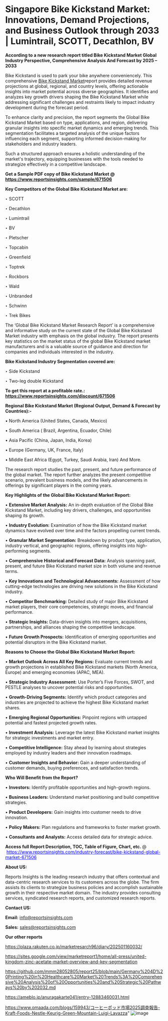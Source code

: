 # Singapore Bike Kickstand Market: Innovations, Demand Projections, and Business Outlook through 2033 | Lumintrail, SCOTT, Decathlon, BV

<strong>According to a new research report titled Bike Kickstand Market Global Industry Perspective, Comprehensive Analysis And Forecast by 2025 – 2033</strong>

Bike Kickstand is used to park your bike anywhere conveniencely. This comprehensive <a href=https://www.reportsinsights.com/sample/671506>Bike Kickstand Market</a>report provides detailed revenue projections at global, regional, and country levels, offering actionable insights into market potential across diverse geographies. It identifies and analyzes key growth drivers shaping the Bike Kickstand Market while addressing significant challenges and restraints likely to impact industry development during the forecast period.

To enhance clarity and precision, the report segments the Global Bike Kickstand Market based on type, applications, and region, delivering granular insights into specific market dynamics and emerging trends. This segmentation facilitates a targeted analysis of the unique factors influencing each segment, supporting informed decision-making for stakeholders and industry leaders.

Such a structured approach ensures a holistic understanding of the market's trajectory, equipping businesses with the tools needed to strategize effectively in a competitive landscape.

<strong>Get a Sample PDF copy of Bike Kickstand Market </strong><strong>@<a href=https://www.reportsinsights.com/sample/671506 style=color:#0000ff;> https://www.reportsinsights.com/sample/671506</a></strong></font>

<strong>Key Competitors of the Global Bike Kickstand Market are:</strong>

‣ SCOTT

‣ Decathlon

‣ Lumintrail

‣ BV

‣ Pletscher

‣ Topcabin

‣ Greenfield

‣ Toptrek

‣ Rockbors

‣ Wald

‣ Unbranded

‣ Schwinn

‣ Trek Bikes

The ‘Global Bike Kickstand Market Research Report’ is a comprehensive and informative study on the current state of the Global Bike Kickstand Market industry with emphasis on the global industry. The report presents key statistics on the market status of the global Bike Kickstand market manufacturers and is a valuable source of guidance and direction for companies and individuals interested in the industry.

<strong>Bike Kickstand Industry Segmentation covered are:</strong>

‣ Side Kickstand

‣ Two-leg double Kickstand

<strong>To get this report at a profitable rate.: <a href=https://www.reportsinsights.com/discount/671506 style=color:#0000ff;>https://www.reportsinsights.com/discount/671506</a></strong></font>

<strong>Regional Bike Kickstand Market (Regional Output, Demand &amp; Forecast by Countries):-</strong>

• North America (United States, Canada, Mexico)

• South America ( Brazil, Argentina, Ecuador, Chile)

• Asia Pacific (China, Japan, India, Korea)

• Europe (Germany, UK, France, Italy)

• Middle East Africa (Egypt, Turkey, Saudi Arabia, Iran) And More.

The research report studies the past, present, and future performance of the global market. The report further analyzes the present competitive scenario, prevalent business models, and the likely advancements in offerings by significant players in the coming years.

<strong>Key Highlights of the Global Bike Kickstand Market Report:</strong>

• <strong>Extensive Market Analysis:</strong> An in-depth evaluation of the Global Bike Kickstand Market, including key drivers, challenges, and opportunities shaping its growth.

• <strong>Industry Evolution:</strong> Examination of how the Bike Kickstand market dynamics have evolved over time and the factors propelling current trends.

• <strong>Granular Market Segmentation:</strong> Breakdown by product type, application, industry vertical, and geographic regions, offering insights into high-performing segments.

• <strong>Comprehensive Historical and Forecast Data:</strong> Analysis spanning past, present, and future Bike Kickstand market size in both volume and revenue terms.

• <strong>Key Innovations and Technological Advancements:</strong> Assessment of how cutting-edge technologies are driving new solutions in the Bike Kickstand industry.

• <strong>Competitor Benchmarking:</strong> Detailed study of major Bike Kickstand market players, their core competencies, strategic moves, and financial performance.

• <strong>Strategic Insights:</strong> Data-driven insights into mergers, acquisitions, partnerships, and alliances shaping the competitive landscape.

• <strong>Future Growth Prospects:</strong> Identification of emerging opportunities and potential disruptors in the Bike Kickstand market.

<strong>Reasons to Choose the Global Bike Kickstand Market Report:</strong>

• <strong>Market Outlook Across All Key Regions:</strong> Evaluate current trends and growth projections in established Bike Kickstand markets (North America, Europe) and emerging economies (APAC, MEA).

• <strong>Strategic Industry Assessment:</strong> Use Porter’s Five Forces, SWOT, and PESTLE analyses to uncover potential risks and opportunities.

• <strong>Growth-Driving Segments:</strong> Identify which product categories and industries are projected to achieve the highest Bike Kickstand market shares.

• <strong>Emerging Regional Opportunities:</strong> Pinpoint regions with untapped potential and fastest projected growth rates.

• <strong>Investment Analysis:</strong> Leverage the latest Bike Kickstand market insights for strategic investments and market entry.

• <strong>Competitive Intelligence:</strong> Stay ahead by learning about strategies employed by industry leaders and their innovation roadmaps.

• <strong>Customer Insights and Behavior:</strong> Gain a deeper understanding of customer demands, buying preferences, and satisfaction trends.

<strong>Who Will Benefit from the Report?</strong>

• <strong>Investors:</strong> Identify profitable opportunities and high-growth regions.

• <strong>Business Leaders:</strong> Understand market positioning and build competitive strategies.

• <strong>Product Developers:</strong> Gain insights into customer needs to drive innovation.

• <strong>Policy Makers:</strong> Plan regulations and frameworks to foster market growth.

• <strong>Consultants and Analysts:</strong> Access detailed data for strategic advice.
</ul>
<strong>Access full Report Description, TOC, Table of Figure, Chart, etc. </strong>@  <a href=https://www.reportsinsights.com/industry-forecast/bike-kickstand-global-market-671506 style=color:#0000ff;>https://www.reportsinsights.com/industry-forecast/bike-kickstand-global-market-671506</a></font>

<strong><strong>About US</strong>:</strong>

Reports Insights is the leading research industry that offers contextual and data-centric research services to its customers across the globe. The firm assists its clients to strategize business policies and accomplish sustainable growth in their respective market domain. The industry provides consulting services, syndicated research reports, and customized research reports.

<strong>Contact US:</strong>

<p class=""""><b>Email:</b> <a href=mailto:info@reportsinsights.com>info@reportsinsights.com</a></p>
<p class=""""><b>Sales:</b> <a href=mailto:sales@reportsinsights.com>sales@reportsinsights.com</a></p>

<strong>Our other reports</strong>

<a href=https://plaza.rakuten.co.jp/marketresarch96/diary/202501160032/>https://plaza.rakuten.co.jp/marketresarch96/diary/202501160032/</a>

<a href=https://sites.google.com/view/marketreport1/home/all-press/united-kingdom-zinc-acetate-market-overview-and-key-segmentation>https://sites.google.com/view/marketreport1/home/all-press/united-kingdom-zinc-acetate-market-overview-and-key-segmentation</a>

<a href=https://github.com/mmm28052805/report25/blob/main/Germany%204D%20Printing%20in%20Healthcare%20Market%20Trends%3A%20Comprehensive%20Analysis%20of%20Opportunities%20and%20Strategic%20Pathways%20by%202032.md>https://github.com/mmm28052805/report25/blob/main/Germany%204D%20Printing%20in%20Healthcare%20Market%20Trends%3A%20Comprehensive%20Analysis%20of%20Opportunities%20and%20Strategic%20Pathways%20by%202032.md</a>

<a href=https://ameblo.jp/anuragakarte041/entry-12883460031.html>https://ameblo.jp/anuragakarte041/entry-12883460031.html</a>

<a href=https://www.omaada.com/blogs/159943/コーヒーポッド市場2025調査報告-Kraft-Foods-Nestle-Keurig-Green-Mountain-Luigi-Lavazza>https://www.omaada.com/blogs/159943/コーヒーポッド市場2025調査報告-Kraft-Foods-Nestle-Keurig-Green-Mountain-Luigi-Lavazza</a>"
![image](https://github.com/user-attachments/assets/3944d16c-3bbd-40a7-bac3-17ccc1e913f0)
